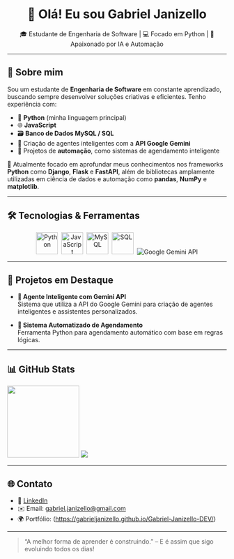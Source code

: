 <h1 align="center">👋 Olá! Eu sou Gabriel Janizello</h1>

<p align="center">
🎓 Estudante de Engenharia de Software | 💻 Focado em Python | 🤖 Apaixonado por IA e Automação  
</p>

---

## 🚀 Sobre mim

Sou um estudante de **Engenharia de Software** em constante aprendizado, buscando sempre desenvolver soluções criativas e eficientes. Tenho experiência com:

- 🐍 **Python** (minha linguagem principal)
- 🌐 **JavaScript**
- 🗃️ **Banco de Dados MySQL / SQL**
- 🤖 Criação de agentes inteligentes com a **API Google Gemini**
- 🔁 Projetos de **automação**, como sistemas de agendamento inteligente

🎯 Atualmente focado em aprofundar meus conhecimentos nos frameworks **Python** como **Django**, **Flask** e **FastAPI**, além de bibliotecas amplamente utilizadas em ciência de dados e automação como **pandas**, **NumPy** e **matplotlib**.

---

## 🛠️ Tecnologias & Ferramentas

<p align="center">
  <img src="https://cdn.jsdelivr.net/gh/devicons/devicon/icons/python/python-original.svg" title="Python" alt="Python" width="50" height="50"/>&nbsp;
  <img src="https://cdn.jsdelivr.net/gh/devicons/devicon/icons/javascript/javascript-original.svg" title="JavaScript" alt="JavaScript" width="50" height="50"/>&nbsp;
  <img src="https://cdn.jsdelivr.net/gh/devicons/devicon/icons/mysql/mysql-original.svg" title="MySQL" alt="MySQL" width="50" height="50"/>&nbsp;
  <img src="https://cdn.jsdelivr.net/gh/devicons/devicon/icons/sqlite/sqlite-original.svg" title="SQL" alt="SQL" width="50" height="50"/>&nbsp;
  <img src="https://img.shields.io/badge/Google%20Gemini-4285F4?style=for-the-badge&logo=google&logoColor=white" title="Google Gemini API" alt="Google Gemini API"/>
</p>


---

## 📌 Projetos em Destaque

- **🤖 Agente Inteligente com Gemini API**  
  Sistema que utiliza a API do Google Gemini para criação de agentes inteligentes e assistentes personalizados.

- **📅 Sistema Automatizado de Agendamento**  
  Ferramenta Python para agendamento automático com base em regras lógicas.

---

## 📊 GitHub Stats

<p align="left">
  <img src="https://github-readme-stats.vercel.app/api?username=GabrielJanizello&show_icons=true&theme=radical" height="165"/>
  <img src="https://github-readme-stats.vercel.app/api/top-langs/?username=GabrielJanizello&layout=compact&theme=radical"/>
</p>

---

## 🌐 Contato

- 💼 [LinkedIn](https://www.linkedin.com/in/gabriel-janizello)
- ✉️ Email: gabriel.janizello@gmail.com
- 🌍 Portfólio: (https://gabrieljanizello.github.io/Gabriel-Janizello-DEV/)

---

> “A melhor forma de aprender é construindo.” – E é assim que sigo evoluindo todos os dias!
